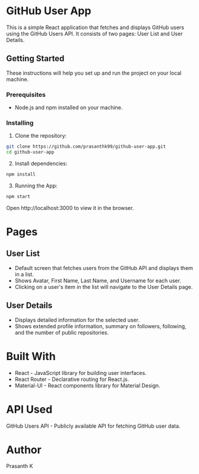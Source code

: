# GitHub User App

This is a simple React application that fetches and displays GitHub users using the GitHub Users API. It consists of two pages: User List and User Details.

## Getting Started

These instructions will help you set up and run the project on your local machine.

### Prerequisites

- Node.js and npm installed on your machine.

### Installing

1. Clone the repository:

```bash
git clone https://github.com/prasanthk99/github-user-app.git
cd github-user-app
```

2. Install dependencies:

```bash
npm install
```

3. Running the App:

```bash
npm start
```

Open http://localhost:3000 to view it in the browser.

# Pages

## User List
- Default screen that fetches users from the GitHub API and displays them in a list.
- Shows Avatar, First Name, Last Name, and Username for each user.
- Clicking on a user's item in the list will navigate to the User Details page.

## User Details
- Displays detailed information for the selected user.
- Shows extended profile information, summary on followers, following, and the number of public repositories.

# Built With
- React - JavaScript library for building user interfaces.
- React Router - Declarative routing for React.js.
- Material-UI - React components library for Material Design.

# API Used
GitHub Users API - Publicly available API for fetching GitHub user data.

# Author
Prasanth K